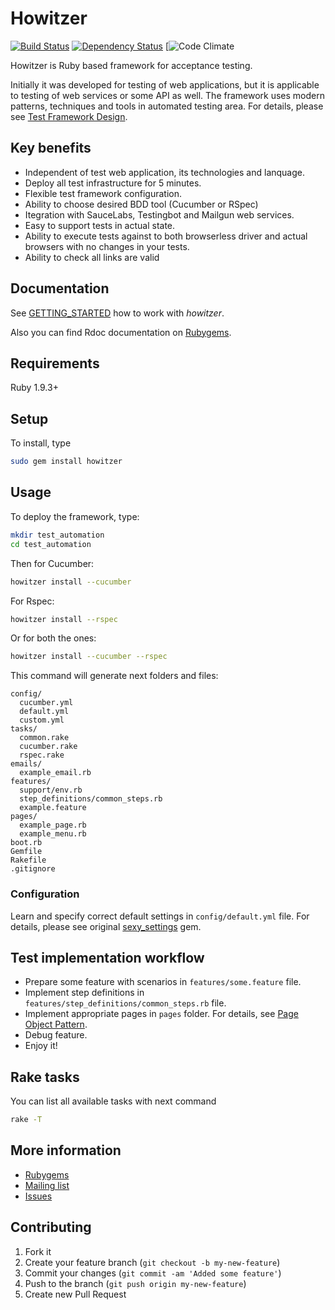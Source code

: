 # Howitzer

[![Build Status](https://api.travis-ci.org/romikoops/howitzer.png)](http://travis-ci.org/romikoops/howitzer)
[![Dependency Status](https://gemnasium.com/romikoops/howitzer.png)](https://gemnasium.com/romikoops/howitzer)
[![Code Climate](https://codeclimate.com/github/romikoops/howitzer.png)

Howitzer is Ruby based framework for acceptance testing.

Initially it was developed for testing of web applications, but it is applicable to testing of web services or some API as well.
The framework uses modern patterns, techniques and tools in automated testing area. For details, please see [Test Framework Design](https://github.com/romikoops/howitzer/wiki/Test-Framework-Design).

## Key benefits
- Independent of test web application, its technologies and lanquage.
- Deploy all test infrastructure for 5 minutes.
- Flexible test framework configuration.
- Ability to choose desired BDD tool (Cucumber or RSpec)
- Itegration with SauceLabs, Testingbot and Mailgun web services.
- Easy to support tests in actual state.
- Ability to execute tests against to both browserless driver and actual browsers with no changes in your tests.
- Ability to check all links are valid


## Documentation
See [GETTING_STARTED](https://github.com/romikoops/howitzer/blob/develop/GETTING_STARTED.md) how to work with *howitzer*.

Also you can find Rdoc documentation on [Rubygems](https://rubygems.org/gems/howitzer).

## Requirements
Ruby 1.9.3+

## Setup
To install, type

```bash
sudo gem install howitzer
```

## Usage
To deploy the framework, type:

```bash
mkdir test_automation
cd test_automation
```

Then for Cucumber:

```bash
howitzer install --cucumber
```

For Rspec:

```bash
howitzer install --rspec
```

Or for both the ones:

```bash
howitzer install --cucumber --rspec
```

This command will generate next folders and files:
```
config/
  cucumber.yml
  default.yml
  custom.yml
tasks/
  common.rake
  cucumber.rake
  rspec.rake
emails/
  example_email.rb
features/
  support/env.rb
  step_definitions/common_steps.rb
  example.feature
pages/
  example_page.rb
  example_menu.rb
boot.rb
Gemfile
Rakefile
.gitignore
```
### Configuration
Learn and specify correct default settings in `config/default.yml` file. For details, please see original [sexy_settings](https://github.com/romikoops/sexy_settings) gem.

## Test implementation workflow

- Prepare some feature with scenarios in `features/some.feature` file.
- Implement step definitions in `features/step_definitions/common_steps.rb` file.
- Implement appropriate pages in `pages` folder. For details, see [Page Object Pattern](https://github.com/romikoops/howitzer/wiki/PageObject-pattern).
- Debug feature.
- Enjoy it!

## Rake tasks

You can list all available tasks with next command

```bash
rake -T
```

## More information
* [Rubygems](https://rubygems.org/gems/howitzer)
* [Mailing list](https://groups.google.com/forum/#!forum/howitzer_ruby)
* [Issues](https://github.com/romikoops/howitzer/issues)

## Contributing

1. Fork it
2. Create your feature branch (`git checkout -b my-new-feature`)
3. Commit your changes (`git commit -am 'Added some feature'`)
4. Push to the branch (`git push origin my-new-feature`)
5. Create new Pull Request
